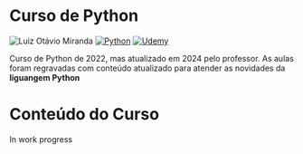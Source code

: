 # Curso de Python
![Luiz Otávio Miranda](https://img.shields.io/badge/Professor-Luiz%20Otavio%20Miranda-blue?style=flat&label=Professor
) 
[![Python](https://img.shields.io/badge/python-3670A0?style=for-the-badge&logo=python&logoColor=ffdd54)](https://www.python.org/) [![Udemy](https://img.shields.io/badge/Udemy-A435F0?style=for-the-badge&logo=Udemy&logoColor=white)](https://udemy.com)

Curso de Python de 2022, mas atualizado em 2024 pelo professor. As aulas foram regravadas com conteúdo atualizado para atender as novidades da **liguangem Python**

# Conteúdo do Curso
In work progress

